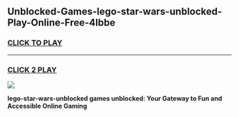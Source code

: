 
## Unblocked-Games-lego-star-wars-unblocked-Play-Online-Free-4lbbe
<h3>
<a href="https://premium76.site?title=lego-star-wars-unblocked&ref=26A">CLICK TO PLAY</a></h3>
<hr>

<h3>
<a href="https://premium76.site?title=lego-star-wars-unblocked&ref=26A">CLICK 2 PLAY</a>
  
</h3>

<a href="https://premium76.site?title=lego-star-wars-unblocked&ref=26A"><img src="https://clearcache.store/games.png"></a>


**lego-star-wars-unblocked games unblocked: Your Gateway to Fun and Accessible Online Gaming**
